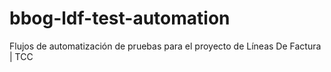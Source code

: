 # bbog-ldf-test-automation
Flujos de automatización de pruebas para el proyecto de Líneas De Factura | TCC

